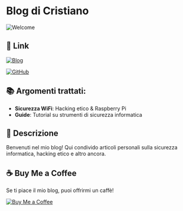 # Blog di Cristiano 

![Welcome](https://img.shields.io/badge/Benvenuti%20nel%20mio%20blog-blueviolet?style=for-the-badge)

## 🔗 Link 

[![Blog](https://img.shields.io/badge/Blog-WiFi--Revenge.github.io%2Fblog-blue?style=for-the-badge)](https://WiFi-Revenge.github.io/blog)

[![GitHub](https://img.shields.io/badge/GitHub-WiFi--Revenge-black?style=for-the-badge&logo=github)](https://github.com/WiFi-Revenge)



## 📚 Argomenti trattati:
- **Sicurezza WiFi**: 
Hacking etico & Raspberry Pi 
- **Guide**: Tutorial su strumenti di sicurezza informatica

## 🚀 Descrizione
Benvenuti nel mio blog!
Qui condivido articoli personali sulla sicurezza informatica, hacking etico e altro ancora.

## ☕ Buy Me a Coffee  
Se ti piace il mio blog, puoi offrirmi un caffè!  

[![Buy Me a Coffee](https://cdn.buymeacoffee.com/buttons/v2/default-yellow.png)](https://paypal.me/CristianoGiannini?country.x=IT&locale.x=it_IT)

